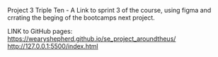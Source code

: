Project 3 Triple Ten - A Link to sprint 3 of the course, using figma and crrating the beging of the bootcamps next project.

LINK to GitHub pages: https://wearyshepherd.github.io/se_project_aroundtheus/
http://127.0.0.1:5500/index.html

